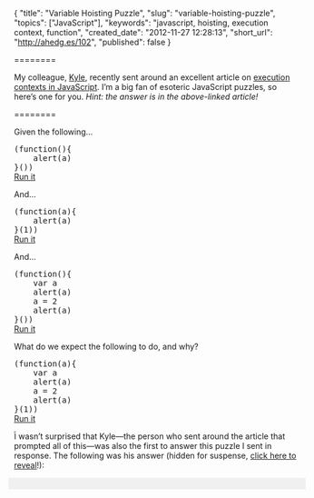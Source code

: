 {
  "title": "Variable Hoisting Puzzle",
  "slug": "variable-hoisting-puzzle",
  "topics": ["JavaScript"],
  "keywords": "javascript, hoisting, execution context, function",
  "created_date": "2012-11-27 12:28:13",
  "short_url": "http://ahedg.es/102",
  "published": false
}

========

My colleague, <a href="http://kyleolsondesign.com/">Kyle</a>, recently sent around an excellent article on <a href="http://davidshariff.com/blog/what-is-the-execution-context-in-javascript/">execution contexts in JavaScript</a>. I&#8217;m a big fan of esoteric JavaScript puzzles, so here&#8217;s one for you. <em>Hint: the answer is in the above-linked article!</em>

========

<p>Given the following&#8230;</p>
<pre class="sh_javascript">(function(){
    alert(a)
}())</pre>
<p style="margin-top:-1em;"><a target="_alert" href="/blog/assets/files/hoisting-1.html">Run it</a></p>

<p>And&#8230;</p>
<pre class="sh_javascript">(function(a){
    alert(a)
}(1))</pre>
<p style="margin-top:-1em;"><a target="_alert" href="/blog/assets/files/hoisting-2.html">Run it</a></p>

<p>And&#8230;</p>
<pre class="sh_javascript">(function(){
    var a
    alert(a)
    a = 2
    alert(a)
}())</pre>
<p style="margin-top:-1em;"><a target="_alert" href="/blog/assets/files/hoisting-3.html">Run it</a></p>

<p>What do we expect the following to do, and why?</p>
<pre class="sh_javascript">(function(a){
    var a
    alert(a)
    a = 2
    alert(a)
}(1))</pre>
<p style="margin-top:-1em;"><a target="_alert" href="/blog/assets/files/hoisting-4.html">Run it</a></p>

<iframe style="position:absolute;width:0;height:0;" name="_alert"></iframe>

<p>I wasn&#8217;t surprised that Kyle&#8212;the person who sent around the article that prompted all of this&#8212;was also the first to answer this puzzle I sent in response. The following was his answer (hidden for suspense, <a href="#" onclick="var el=document.getElementById('response');el.style.display='none'===el.style.display?'':'none';return false;">click here to reveal</a>!):</p>

<div style="padding:10px;margin:0 -10px 1.5em;background:#f0f0f0;">
    <div id="response" style="display:none">
        <p>
            `a` is defined in the creation stage by the argument passed in (i.e. 1)<br>
            `a` then is redefined as 2 during the execution stage after the first console.log
        </p>
        <p>And the `var` is ignored since the variable was already defined previously by the argument name. <em>From the article:</em></p>
        <blockquote style="margin-bottom:0.5em">if the property name already exists on the activation object, we simply bypass the decleration[sic]</blockquote>
    </div>
</div>
